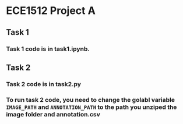 # ECE1512 Project A
## Task 1 
### Task 1 code is in task1.ipynb.
## Task 2
### Task 2 code is in task2.py
### To run task 2 code, you need to change the golabl variable `IMAGE_PATH` and `ANNOTATION_PATH` to the path you unziped the image folder and annotation.csv
